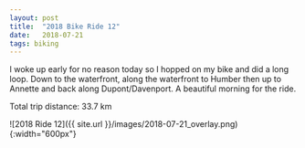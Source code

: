 ```yaml
---
layout: post
title:  "2018 Bike Ride 12"
date:   2018-07-21
tags: biking
---
```


I woke up early for no reason today so I hopped on my bike and did a long loop. Down to the waterfront, along the waterfront to Humber then up to Annette and back along Dupont/Davenport. A beautiful morning for the ride.

Total trip distance: 33.7 km

![2018 Ride 12]({{ site.url }}/images/2018-07-21_overlay.png){:width="600px"}
